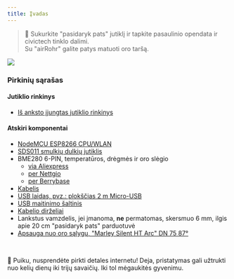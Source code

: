 ```yaml
---
title: Įvadas
---
```


> 🚧 Sukurkite "pasidaryk pats" jutiklį ir tapkite pasaulinio opendata ir civictech tinklo dalimi. <br> Su "airRohr" galite patys matuoti oro taršą.


<img src="../docs/airrohr/particulate-matter-air-quality-sensor-kit.jpeg" loading="lazy"/>

### Pirkinių sąrašas
#### Jutiklio rinkinys
* [Iš anksto įjungtas jutiklio rinkinys](https://nettigo.eu/products/sensor-community-kit-sds011-bme280-english-language-harness-cable-edition)

#### Atskiri komponentai
* [NodeMCU ESP8266 CPU/WLAN](https://www.aliexpress.com/wholesale?groupsort=1&SortType=price_asc&SearchText=nodemcu+v3+esp8266+ch340)
* [SDS011 smulkių dulkių jutiklis](http://www.aliexpress.com/wholesale?groupsort=1&SortType=price_asc&SearchText=sds011)
* BME280 6-PIN, temperatūros, drėgmės ir oro slėgio
  - [via Aliexpress](https://www.aliexpress.com/wholesale?catId=0&initiative_id=SB_20200308040440&SearchText=bme280+-5V+%2B3.3V)
  - [per Nettgio](https://nettigo.eu/products/module-pressure-humidity-and-temperature-sensor-bosch-bme280)
  - [per Berrybase](https://www.berrybase.de/sensoren-module/feuchtigkeit/gy-bme280-breakout-board-3in1-sensor-f-252-r-temperatur-luftfeuchtigkeit-und-luftdruck?c=92)
* [Kabelis](http://www.aliexpress.com/wholesale?groupsort=1&SortType=price_asc&SearchText=Dupont+kabelys+20cm+žmona-žmona)
* [USB laidas, pvz.: plokščias 2 m Micro-USB](https://www.aliexpress.com/wholesale?catId=0&initiative_id=SB_20200308040708&SearchText=micro+usb+plokščias+kabelys+2m)
* [USB maitinimo šaltinis](https://www.aliexpress.com/wholesale?catId=0&initiative_id=SB_20200308040834&SearchText=single+mikro+usb+eu+maitinimo+šaltinis)
* [Kabelio dirželiai](https://www.aliexpress.com/wholesale?catId=0&initiative_id=SB_20200308040852&SearchText=cable+dirželiai)
* Lankstus vamzdelis, jei įmanoma, **ne** permatomas, skersmuo 6 mm, ilgis apie 20 cm "pasidaryk pats" parduotuvė
* [Apsauga nuo oro sąlygų, "Marley Silent HT Arc" DN 75 87°](https://www.bauhaus.info/rohrsysteme/marley-ht-bogen-/p/13625028)


<br>

🙌 Puiku, nusprendėte pirkti detales internetu!
Deja, pristatymas gali užtrukti nuo kelių dienų iki trijų savaičių.
Iki tol mėgaukitės gyvenimu️.
